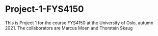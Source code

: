# Project-1-FYS4150

This is Project 1 for the course FYS4150 at the University of Oslo, autumn 2021.
The collaborators are Marcus Moen and Thorstein Skaug

